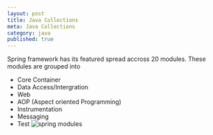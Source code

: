 ```yaml
---
layout: post
title: Java Collections
meta: Java Collections
category: java
published: true
---
```

Spring framework has its featured spread accross 20 modules.  These modules are grouped into 
* Core Container
* Data Access/Intergration
* Web
* AOP (Aspect oriented Programming)
* Instrumentation 
* Messaging
* Test
![spring modules]({{site.baseurl}}/resources/images/spring-framework-modules.JPG)
